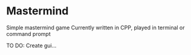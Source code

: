 # Mastermind
Simple mastermind game
Currently written in CPP, played in terminal or command prompt

TO DO: Create gui...
